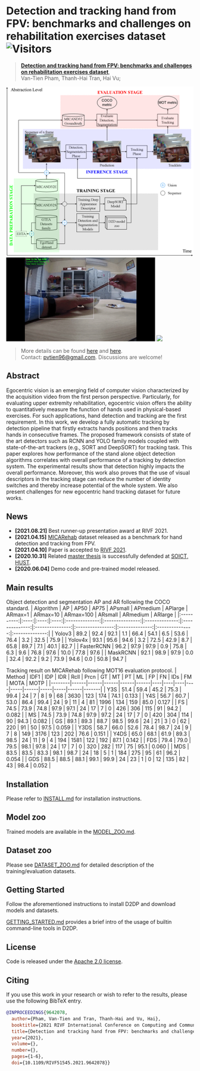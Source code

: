 # Detection and tracking hand from FPV: benchmarks and challenges on rehabilitation exercises dataset ![Visitors](https://api.visitorbadge.io/api/visitors?path=https%3A%2F%2Fgithub.com%2Fpvtien96%2FDetectron2DeepSortPlus&countColor=%232ccce4)
> [**Detection and tracking hand from FPV: benchmarks and challenges on rehabilitation exercises dataset**](https://drive.google.com/drive/folders/1dNum1GOpYlmHObAR3JvAZqZjTQt1LxRT?usp=sharing),            
> Van-Tien Pham, Thanh-Hai Tran, Hai Vu;

![](readme/proposedFramework.png)
<img src="readme/bowl.gif" width="400"/>   <img src="readme/toy.gif" width="400"/>

> More details can be found [here](https://drive.google.com/drive/folders/1dNum1GOpYlmHObAR3JvAZqZjTQt1LxRT?usp=sharing) and [here](https://youtube.com/playlist?list=PLWBYzJD_wkfs1yHwuUp2Gq9HGCfF5lWiF).\
> Contact: [pvtien96@gmail.com](mailto:pvtien96@gmail.com). Discussions are welcome!

## Abstract
Egocentric vision is an emerging field of computer vision characterized by the acquisition video from the first person perspective. Particularly, for evaluating upper extremity rehabilitation, egocentric vision offers the ability to quantitatively measure the function of hands used in physical-based exercises. For such applications, hand detection and tracking are the first requirement. In this work, we develop a fully automatic tracking by detection pipeline that firstly extracts hands positions and then tracks hands in consecutive frames. The proposed framework consists of state of the art detectors such as RCNN and YOLO family models coupled with state-of-the-art trackers (e.g., SORT and DeepSORT) for tracking task. This paper explores how performance of the stand alone object detection algorithms correlates with overall performance of a tracking by detection system. The experimental results show that detection highly impacts the overall performance. Moreover, this work also proves that the use of visual descriptors in the tracking stage can reduce the number of identity switches and thereby increase potential of the whole system. We also present challenges for new egocentric hand tracking dataset for future works.

## News
- **[2021.08.21]** Best runner-up presentation award at RIVF 2021.
- **[2021.04.15]** [MICARehab](https://drive.google.com/file/d/1ICEgkyGkPQRTa7eY1gMkbMxx-XFVQTk3/view?usp=sharing) dataset released as a benchmark for hand detection and tracking from FPV.
- **[2021.04.10]** Paper is accepted to [RIVF 2021](http://rivf.net/#/).
- **[2020.10.31]** Related [master thesis](https://drive.google.com/file/d/1baZPGa51-un6Gs2KTctRDWQFp_VY2gdN/view?usp=sharing) is successfully defended at [SOICT, HUST](https://soict.hust.edu.vn/).
- **[2020.06.04]** Demo code and pre-trained model released.


## Main results
Object detection and segmentation AP and AR following the COCO standard.
|  Algorithm |  AP  | AP50 | AP75 | APsmall | APmedium | APlarge | ARmax=1 | ARmax=10 | ARmax=100 | ARsmall | ARmedium | ARlarge |
|:----------:|:----:|:----:|:----:|:--------------:|:---------------:|:--------------:|:--------------:|:---------------:|:----------------:|:--------------:|:---------------:|:--------------:|
|   Yolov3   | 89.2 | 92.4 | 92.1 |       1.1      |       66.4      |      54.1      |       6.5      |       53.6      |       76.4       |       3.2      |       32.5      |      75.9      |
|   Yolov4x  | 93.1 | 95.6 | 94.6 |       3.2      |       72.5      |      42.9      |       8.7      |       65.8      |       89.7       |       7.1      |       40.1      |      82.7      |
| FasterRCNN | 96.2 | 97.9 | 97.9 |       0.9      |       75.8      |       6.3      |       9.6      |       76.8      |       97.6       |      10.0      |       77.8      |      97.6      |
|  MaskRCNN  | 92.1 | 98.9 | 97.9 |       0.0      |       32.4      |      92.2      |       9.2      |       73.9      |       94.6       |       0.0      |       50.8      |      94.7      |

Tracking result on MICARehab following MOT16 evaluation protocol.
| Method | IDF1 | IDP  | IDR  | Rcll | Prcn | GT | MT | PT | ML | FP  | FN   | IDs | FM  | MOTA | MOTP  |
|--------|------|------|------|------|------|----|----|----|----|-----|------|-----|-----|------|-------|
| Y3S    | 51.4 | 59.4 | 45.2 | 75.3 | 99.4 | 24 | 7  | 8  | 9  | 68  | 3630 | 123 | 174 | 74.1 | 0.133 |
| Y4S    | 56.7 | 60.7 | 53.0 | 86.4 | 99.4 | 24 | 9  | 11 | 4  | 81  | 1996 | 134 | 159 | 85.0 | 0.127 |
| FS     | 74.5 | 73.9 | 74.8 | 97.9 | 97.1 | 24 | 17 | 7  | 0  | 426 | 306  | 115 | 91  | 94.2 | 0.082 |
| MS     | 74.5 | 73.9 | 74.8 | 97.9 | 97.2 | 24 | 17 | 7  | 0  | 420 | 304  | 114 | 90  | 94.3 | 0.082 |
| GS     | 89.1 | 89.3 | 88.7 | 98.5 | 99.6 | 24 | 21 | 3  | 0  | 62  | 220  | 91  | 50  | 97.5 | 0.059 |
| Y3DS   | 58.7 | 66.0 | 52.6 | 78.4 | 98.7 | 24 | 9  | 7  | 8  | 149 | 3176 | 123 | 202 | 76.6 | 0.151 |
| Y4DS   | 65.0 | 68.1 | 61.9 | 89.3 | 98.5 | 24 | 11 | 9  | 4  | 194 | 1581 | 122 | 192 | 87.1 | 0.142 |
| FDS    | 79.4 | 79.0 | 79.5 | 98.1 | 97.8 | 24 | 17 | 7  | 0  | 320 | 282  | 117 | 75  | 95.1 | 0.060 |
| MDS    | 83.5 | 83.5 | 83.3 | 98.1 | 98.7 | 24 | 18 | 5  | 1  | 184 | 275  | 95  | 61  | 96.2 | 0.054 |
| GDS    | 88.5 | 88.5 | 88.1 | 99.1 | 99.9 | 24 | 23 | 1  | 0  | 12  | 135  | 82  | 43  | 98.4 | 0.052 |


## Installation

Please refer to [INSTALL.md](readme/INSTALL.md) for installation instructions.

## Model zoo

Trained models are available in the [MODEL_ZOO.md](readme/MODEL_ZOO.md).

## Dataset zoo

Please see [DATASET_ZOO.md](readme/DATASET_ZOO.md) for detailed description of the training/evaluation datasets.

## Getting Started

Follow the aforementioned instructions to install D2DP and download models and datasets.

[GETTING_STARTED.md](readme/GETTING_STARTED.md) provides a brief intro of the usage of builtin command-line tools in D2DP.

## License

Code is released under the [Apache 2.0 license](LICENSE).

## Citing

If you use this work in your research or wish to refer to the results, please use the following BibTeX entry.

```BibTeX
@INPROCEEDINGS{9642078,
  author={Pham, Van-Tien and Tran, Thanh-Hai and Vu, Hai},
  booktitle={2021 RIVF International Conference on Computing and Communication Technologies (RIVF)},
  title={Detection and tracking hand from FPV: benchmarks and challenges on rehabilitation exercises dataset},
  year={2021},
  volume={},
  number={},
  pages={1-6},
  doi={10.1109/RIVF51545.2021.9642078}}
```
